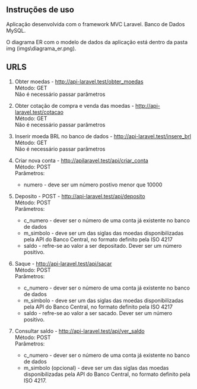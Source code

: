 
## Instruções de uso
Aplicação desenvolvida com o framework MVC Laravel. Banco de Dados MySQL.


O diagrama ER com o modelo de dados da aplicação está dentro da pasta img (imgs\diagrama_er.png).

## URLS

1. Obter moedas - http://api-laravel.test/obter_moedas \
    Método: GET \
    Não é necessário passar parâmetros

2. Obter cotação de compra e venda das moedas - http://api-laravel.test/cotacao \
    Método: GET \
    Não é necessário passar parâmetros


3. Inserir moeda BRL no banco de dados - http://api-laravel.test/insere_brl \
    Método: GET \
    Não é necessário passar parâmetros


4. Criar nova conta - http://apilaravel.test/api/criar_conta \
	Método: POST \
    Parâmetros:
    * numero - deve ser um número postivo menor que 10000


5. Deposito - POST - http://api-laravel.test/api/deposito \
    Método: POST \
    Parâmetros:
	* c_numero - dever ser o número de uma conta já existente no banco de dados
	* m_simbolo - deve ser um das siglas das moedas
disponibilizadas pela API do Banco Central, no formato definito pela ISO 4217
   * saldo - refre-se ao valor a ser depositado. Dever ser um número positivo.


6. Saque - http://api-laravel.test/api/sacar \
    Método: POST \
    Parâmetros:
	* c_numero - dever ser o número de uma conta já existente no banco de dados
	* m_simbolo - deve ser um das siglas das moedas
disponibilizadas pela API do Banco Central, no formato definito pela ISO 4217
   * saldo - refre-se ao valor a ser sacado. Dever ser um número positivo.


7. Consultar saldo - http://api-laravel.test/api/ver_saldo \
    Método: POST \
    Parâmetros:
	* c_numero - dever ser o número de uma conta já existente no banco de dados
	* m_simbolo (opcional) - deve ser um das siglas das moedas
disponibilizadas pela API do Banco Central, no formato definito pela ISO 4217.




